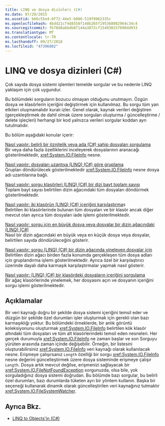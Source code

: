 ```yaml
---
title: LINQ ve dosya dizinleri (C#)
ms.date: 07/20/2015
ms.assetid: b66c55e4-0f72-44e5-b086-519f9962335c
ms.openlocfilehash: 4bdd21cf4d8558f140b265f195368082964c34c4
ms.sourcegitcommit: fb78d8abbdb87144a3872cf154930157090dd933
ms.translationtype: MT
ms.contentlocale: tr-TR
ms.lasthandoff: 09/27/2018
ms.locfileid: "47396802"
---
```

# <a name="linq-and-file-directories-c"></a>LINQ ve dosya dizinleri (C#)
Çok sayıda dosya sistemi işlemleri temelde sorgular ve bu nedenle LINQ yaklaşım için çok uygundur.  
  
 Bu bölümdeki sorguların bozucu olmayan olduğunu unutmayın. Özgün dosya ve klasörlerin içeriğini değiştirmek için kullanılmaz. Bu sorgu tüm yan etkileri oluşmamalıdır kuralı izler. Genel olarak, kaynak verileri değiştiren (gerçekleştirmek de dahil olmak üzere sorguları oluşturma / güncelleştirme / delete işleçleri) herhangi bir kod yalnızca verileri sorgular koddan ayrı tutulmalıdır.  
  
 Bu bölüm aşağıdaki konular içerir:  
  
 [Nasıl yapılır: belirli bir öznitelik veya ada (C#) sahip dosyaları sorgulama](../../../../csharp/programming-guide/concepts/linq/how-to-query-for-files-with-a-specified-attribute-or-name.md)  
 Bir veya daha fazla özelliklerini inceleyerek dosyalarının aranacağı gösterilmektedir, <xref:System.IO.FileInfo> nesne.  
  
 [Nasıl yapılır: dosyaları uzantıya (LINQ) (C#) göre gruplama](../../../../csharp/programming-guide/concepts/linq/how-to-group-files-by-extension-linq.md)  
 Grupları döndürülecek gösterilmektedir <xref:System.IO.FileInfo> nesne dosya adı uzantılarına bağlı.  
  
 [Nasıl yapılır: sorgu klasörleri (LINQ) (C#) bir dizi bayt toplam sayısı](../../../../csharp/programming-guide/concepts/linq/how-to-query-for-the-total-number-of-bytes-in-a-set-of-folders-linq.md)  
 Toplam bayt sayısı belirtilen dizin ağacındaki tüm dosyaları döndürmek gösterilmektedir.  
  
 [Nasıl yapılır: iki klasörün (LINQ) (C#) içeriğini karşılaştırma](../../../../csharp/programming-guide/concepts/linq/how-to-compare-the-contents-of-two-folders-linq.md)s  
 Belirtilen iki klasörlerinde bulunan tüm dosyaları ve bir klasör ancak diğer mevcut olan ayrıca tüm dosyaları iade işlemi gösterilmektedir.  
  
 [Nasıl yapılır: sorgu için en büyük dosya veya dosyalar bir dizin ağacındaki (LINQ) (C#)](../../../../csharp/programming-guide/concepts/linq/how-to-query-for-the-largest-file-or-files-in-a-directory-tree-linq.md)  
 Nasıl bir dizin ağacındaki en büyük veya en küçük dosya veya dosyalar, belirtilen sayıda döndürüleceğini gösterir.  
  
 [Nasıl yapılır: sorgu (LINQ) (C#) bir dizin ağacında yineleyen dosyalar için](../../../../csharp/programming-guide/concepts/linq/how-to-query-for-duplicate-files-in-a-directory-tree-linq.md)  
 Belirtilen dizin ağacı birden fazla konumda gerçekleşen tüm dosya adları için gruplandırma işlemi gösterilmektedir. Ayrıca özel bir karşılaştırıcı üzerinde dayalı daha karmaşık karşılaştırmalar yapmak nasıl gösterir.  
  
 [Nasıl yapılır: (LINQ) (C#) bir klasördeki dosyaların içeriğini sorgulama](../../../../csharp/programming-guide/concepts/linq/how-to-query-the-contents-of-files-in-a-folder-lin.md)  
 Bir ağaç klasörlerinde yinelemek, her dosyasını açın ve dosyanın içeriğini sorgu işlemi gösterilmektedir.  
  
## <a name="comments"></a>Açıklamalar  
 Bir veri kaynağı doğru bir şekilde dosya sistemi içeriğini temsil eder ve düzgün bir şekilde özel durumları işler oluşturmak için gerekli olan bazı karmaşıklığı yoktur. Bu bölümdeki örneklerde, bir anlık görüntü koleksiyonunu oluşturmak <xref:System.IO.FileInfo> belirtilen kök klasör altındaki tüm dosyaları ve tüm alt klasörlerindeki temsil eden nesneleri. Her gerçek durumuyla <xref:System.IO.FileInfo> ne zaman başlar ve son Sorguyu yürüten arasında zaman içinde değişebilir. Örneğin, bir listesini oluşturabilirsiniz <xref:System.IO.FileInfo> veri kaynağı olarak kullanılacak nesne. Erişmeye çalışırsanız `Length` özelliği bir sorgu <xref:System.IO.FileInfo> nesne değerini güncelleştirmek üzere dosya sisteminde erişmeye çalışır `Length`. Dosya artık mevcut değilse, erişmenizi sağlayacak bir <xref:System.IO.FileNotFoundException> sorgunuzda, olsa bile, yok sorguladığınız dosya sistemi doğrudan. Bu bölümde bazı sorgular, bu belirli özel durumları, bazı durumlarda tüketen ayrı bir yöntem kullanın. Başka bir seçeneği kullanarak dinamik olarak güncelleştirilen veri kaynağınız tutmaktır <xref:System.IO.FileSystemWatcher>.  
  
## <a name="see-also"></a>Ayrıca Bkz.

- [LINQ to Objects'in (C#)](../../../../csharp/programming-guide/concepts/linq/linq-to-objects.md)
